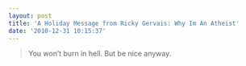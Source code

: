 ```yaml
---
layout: post
title: 'A Holiday Message from Ricky Gervais: Why Im An Atheist'
date: '2010-12-31 10:15:37'
---
```


> You won’t burn in hell. But be nice anyway.

<!--kg-card-end: markdown-->